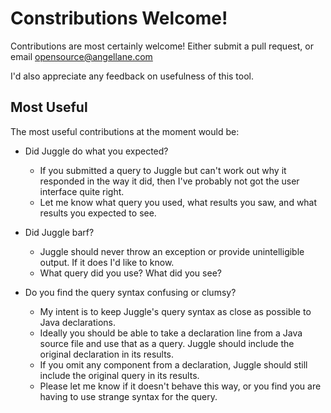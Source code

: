 <!-- 
    Juggle -- an API search tool for Java
   
    Copyright 2020,2023 Paul Bennett
   
    Licensed under the Apache License, Version 2.0 (the "License");
    you may not use this file except in compliance with the License.
    You may obtain a copy of the License at
   
       http://www.apache.org/licenses/LICENSE-2.0
   
    Unless required by applicable law or agreed to in writing, software
    distributed under the License is distributed on an "AS IS" BASIS,
    WITHOUT WARRANTIES OR CONDITIONS OF ANY KIND, either express or implied.
    See the License for the specific language governing permissions and
    limitations under the License.
-->

# Constributions Welcome!

Contributions are most certainly welcome!  Either submit a pull request, or
email opensource@angellane.com

I'd also appreciate any feedback on usefulness of this tool.

## Most Useful

The most useful contributions at the moment would be:

* Did Juggle do what you expected?
  - If you submitted a query to Juggle
    but can't work out why it responded in the way it did, then I've
    probably not got the user interface quite right.
  - Let me know what query you used, what results you saw, and what
    results you expected to see.

* Did Juggle barf?
  - Juggle should never throw an exception or provide unintelligible
    output.  If it does I'd like to know.
  - What query did you use? What did you see?

* Do you find the query syntax confusing or clumsy?
  - My intent is to keep Juggle's query syntax as close as possible
    to Java declarations.
  - Ideally you should be able to take a declaration line from a
    Java source file and use that as a query.  Juggle should include
    the original declaration in its results.
  - If you omit any component from a declaration, Juggle should still
    include the original query in its results.
  - Please let me know if it doesn't behave this way, or you find you
    are having to use strange syntax for the query.